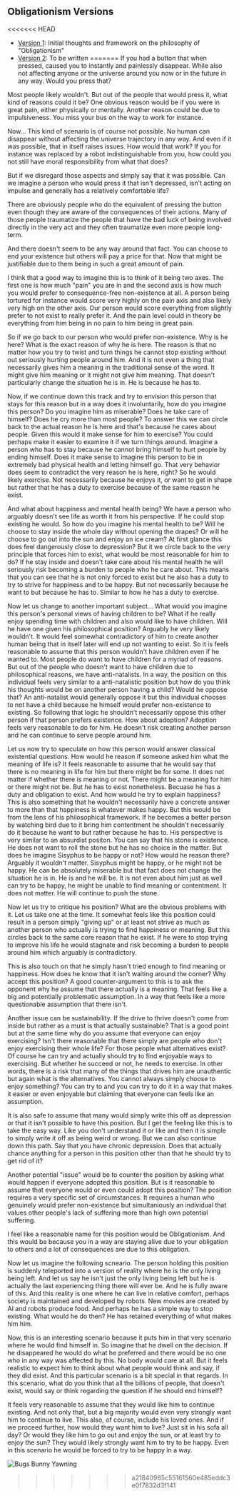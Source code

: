 ## Obligationism Versions

<<<<<<< HEAD
- [Version 1](./Obligationism_v1.md): Initial thoughts and framework on the philosophy of "Obligationism"
- [Version 2](./Obligationism_v2.md): To be written
=======
If you had a button that when pressed, caused you to instantly and painlessly disappear. While also not affecting anyone or the universe around you now or in the future in any way. Would you press that?

Most people likely wouldn't. But out of the people that would press it, what kind of reasons could it be? One obvious reason would be if you were in great pain, either physically or mentally. Another reason could be due to impulsiveness. You miss your bus on the way to work for instance.

Now... This kind of scenario is of course not possible. No human can disappear without affecting the universe trajectory in any way. And even if it was possible, that in itself raises issues. How would that work? If you for instance was replaced by a robot indistinguishable from you, how could you not still have moral responsibility from what that does?

But if we disregard those aspects and simply say that it was possible. Can we imagine a person who would press it that isn't depressed, isn't acting on impulse and generally has a relatively comfortable life?

There are obviously people who do the equivalent of pressing the button even though they are aware of the consequences of their actions. Many of those people traumatize the people that have the bad luck of being involved directly in the very act and they often traumatize even more people long-term.

And there doesn't seem to be any way around that fact. You can choose to end your existence but others will pay a price for that. Now that might be justifiable due to them being in such a great amount of pain.

I think that a good way to imagine this is to think of it being two axes. The first one is how much "pain" you are in and the second axis is how much you would prefer to consequence-free non-existence at all. A person being tortured for instance would score very highly on the pain axis and also likely very high on the other axis. Our person would score everything from slightly prefer to not exist to really prefer it. And the pain level could in theory be everything from him being in no pain to him being in great pain.

So if we go back to our person who would prefer non-existence. Why is he here? What is the exact reason of why he is here. The reason is that no matter how you try to twist and turn things he cannot stop existing without out seriously hurting people around him. And it is not even a thing that necessarily gives him a meaning in the traditional sense of the word. It might give him meaning or it might not give him meaning. That doesn't particularly change the situation he is in. He is because he has to.

Now, if we continue down this track and try to envision this person that stays for this reason but in a way does it involuntarily, how do you imagine this person? Do you imagine him as miserable? Does he take care of himself? Does he cry more than most people? To answer this we can circle back to the actual reason he is here and that's because he cares about people. Given this would it make sense for him to exercise? You could perhaps make it easier to examine it if we turn things around. Imagine a person who has to stay because he cannot bring himself to hurt people by ending himself. Does it make sense to imagine this person to be in extremely bad physical health and letting himself go. That very behavior does seem to contradict the very reason he is here, right? So he would likely exercise. Not necessarily because he enjoys it, or want to get in shape but rather that he has a duty to exercise because of the same reason he exist.

And what about happiness and mental health being? We have a person who arguably doesn't see life as worth it from his perspective. If he could stop existing he would. So how do you imagine his mental health to be? Will he choose to stay inside the whole day without opening the drapes? Or will he choose to go out into the sun and enjoy an ice cream? At first glance this does feel dangerously close to depression? But it we circle back to the very principle that forces him to exist, what would be most reasonable for him to do? If he stay inside and doesn't take care about his mental health he will seriously risk becoming a burden to people who he care about. This means that you can see that he is not only forced to exist but he also has a duty to try to strive for happiness and to be happy. But not necessarily because he want to but because he has to. Similar to how he has a duty to exercise.

Now let us change to another important subject... What would you imagine this person's personal views of having children to be? What if he really enjoy spending time with children and also would like to have children. Will he have one given his philosophical position? Arguably he very likely wouldn't. It would feel somewhat contradictory of him to create another human being that in itself later will end up not wanting to exist. So it is feels reasonable to assume that this person wouldn't have children even if he wanted to. Most people do want to have children for a myriad of reasons. But out of the people who doesn't want to have children due to philosophical reasons, we have anti-natalists. In a way, the position on this individual feels very similar to a anti-natalistic position but how do you think his thoughts would be on another person having a child? Would he oppose that? An anti-natalist would generally oppose it but this individual chooses to not have a child because he himself would prefer non-existence to existing. So following that logic he shouldn't necessarily oppose this other person if that person prefers existence. How about adoption? Adoption feels very reasonable to do for him. He doesn't risk creating another person and he can continue to serve people around him.

Let us now try to speculate on how this person would answer classical existential questions. How would he reason if someone asked him what the meaning of life is? It feels reasonable to assume that he would say that there is no meaning in life for him but there might be for some. It does not matter if whether there is meaning or not. There might be a meaning for him or there might not be. But he has to exist nonetheless. Becuase he has a duty and obligation to exist. And how would he try to explain happiness? This is also something that he wouldn't necessarily have a concrete answer to more than that happiness is whatever makes happy. But this would be from the lens of his philosophical framework. If he becomes a better person by watching bird due to it bring him contentment he shouldn't necessarily do it because he want to but rather because he has to. His perspective is very similar to an absurdist positon. You can say that his stone is existence. He does not want to roll the stone but he has no choice in the matter. But does he imagine Sisyphus to be happy or not? How would he reason there? Arguably it wouldn't matter. Sisyphus might be happy, or he might not be happy. He can be absolutely miserable but that fact does not change the situation he is in. He is and he will be. It is not even about him just as well can try to be happy, he might be unable to find meaning or contentment. It does not matter. He will continue to push the stone.

Now let us try to critique his position? What are the obvious problems with it. Let us take one at the time. It somewhat feels like this position could result in a person simply "giving up" or at least not strive as much as another person who actually is trying to find happiness or meaning. But this circles back to the same core reason that he exist. If he were to stop trying to improve his life he would stagnate and risk becoming a burden to people around him which arguably is contradictory. 

This is also touch on that he simply hasn't tried enough to find meaning or happiness. How does he know that it isn't waiting around the corner? Why accept this position? A good counter-argument to this is to ask the opponent why he assume that there actually is a meaning. That feels like a big and potentially problematic assumption. In a way that feels like a more questionable assumption that there isn't.

Another issue can be sustainability. If the drive to thrive doesn't come from inside but rather as a must is that actually sustainable? That is a good point but at the same time why do you assume that everyone can enjoy exercising? Isn't there reasonable that there simply are people who don't enjoy exercising their whole life? For those people what alternatives exist? Of course he can try and actually should try to find enjoyable ways to exercising. But whether he succeed or not, he needs to exercise. In other words, there is a risk that many of the things that drives him are unauthentic but again what is the alternatives. You cannot always simply choose to enjoy something? You can try to and you can try to do it in a way that makes it easier or even enjoyable but claiming that everyone can feels like an assumption.

It is also safe to assume that many would simply write this off as depression or that it isn't possible to have this position. But I get the feeling like this is to take the easy way. Like you don't understand it or like and then it is simple to simply write it off as being weird or wrong. But we can also continue down this path. Say that you have chronic depression. Does that actually chance anything for a person in this position other than that he should try to get rid of it?

Another potential "issue" would be to counter the position by asking what would happen if everyone adopted this position. But is it reasonable to assume that everyone would or even could adopt this position? The position requires a very specific set of circumstances. It requires a human who genuinely would prefer non-existence but simultaniously an individual that values other people's lack of suffering more than high own potential suffering.

I feel like a reasonable name for this position would be Obligationism. And this would be because you in a way are staying alive due to your obligation to others and a lot of consequences are due to this obligation.

Now let us imagine the following scneario. The person holding this position is suddenly teleported into a version of reality where he is the only living being left. And let us say he isn't just the only living being left but he is actually the last experiencing thing there will ever be. And he is fully aware of this. And this reality is one where he can live in relative comfort, perhaps society is maintained and developed by robots. New movies are created by AI and robots produce food. And perhaps he has a simple way to stop existing. What would he do then? He has retained everything of what makes him him. 

Now, this is an interesting scenario because it puts him in that very scenario where he would find himself in. So imagine that he dwell on the decision. If he disappeared he would do what he preferred and there would be no one who in any way was affected by this. No body would care at all. But it feels realistic to expect him to think about what people would think and say, if they did exist. And this particular scenario is a bit special in that regards. In this scenario, what do you think that all the billions of people, that doesn't exist, would say or think regarding the question if he should end himself? 

It feels very reasonable to assume that they would like him to continue existing. And not only that, but a big majority would even very strongly want him to continue to live. This also, of course, include his loved ones. And if we proceed further, how would they want him to live? Just sit in his sofa all day? Or would they like him to go out and enjoy the sun, or at least try to enjoy the sun? They would likely strongly want him to try to be happy. Even in this scenario he would be forced to try to be happy in a way.

![Bugs Bunny Yawning](./bugs-bunny-yawn.gif)
>>>>>>> a21840965c55161560e485eddc3e0f7832d3f141

